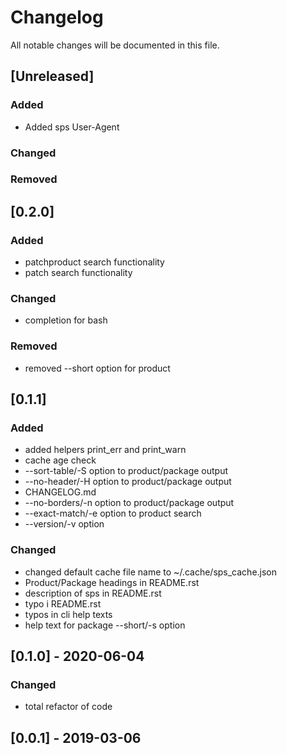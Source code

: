 # Changelog
All notable changes will be documented in this file.

## [Unreleased]
### Added
- Added sps User-Agent
### Changed
### Removed

## [0.2.0]
### Added
- patchproduct search functionality
- patch search functionality
### Changed
- completion for bash
### Removed
- removed --short option for product

## [0.1.1]
### Added
- added helpers print_err and print_warn
- cache age check
- --sort-table/-S option to product/package output
- --no-header/-H option to product/package output
- CHANGELOG.md
- --no-borders/-n option to product/package output
- --exact-match/-e option to product search
- --version/-v option

### Changed
- changed default cache file name to ~/.cache/sps_cache.json
- Product/Package headings in README.rst
- description of sps in README.rst
- typo i README.rst
- typos in cli help texts
- help text for package --short/-s option

## [0.1.0] - 2020-06-04
### Changed
- total refactor of code

## [0.0.1] - 2019-03-06
